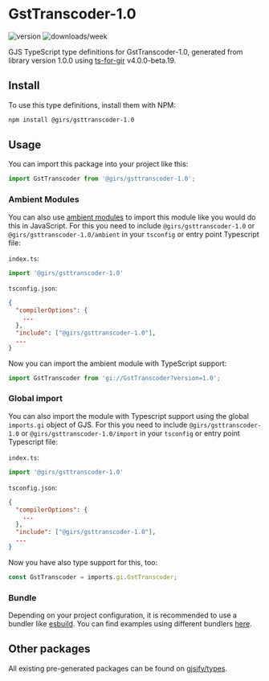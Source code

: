 
# GstTranscoder-1.0

![version](https://img.shields.io/npm/v/@girs/gsttranscoder-1.0)
![downloads/week](https://img.shields.io/npm/dw/@girs/gsttranscoder-1.0)


GJS TypeScript type definitions for GstTranscoder-1.0, generated from library version 1.0.0 using [ts-for-gir](https://github.com/gjsify/ts-for-gir) v4.0.0-beta.19.


## Install

To use this type definitions, install them with NPM:
```bash
npm install @girs/gsttranscoder-1.0
```

## Usage

You can import this package into your project like this:
```ts
import GstTranscoder from '@girs/gsttranscoder-1.0';
```

### Ambient Modules

You can also use [ambient modules](https://github.com/gjsify/ts-for-gir/tree/main/packages/cli#ambient-modules) to import this module like you would do this in JavaScript.
For this you need to include `@girs/gsttranscoder-1.0` or `@girs/gsttranscoder-1.0/ambient` in your `tsconfig` or entry point Typescript file:

`index.ts`:
```ts
import '@girs/gsttranscoder-1.0'
```

`tsconfig.json`:
```json
{
  "compilerOptions": {
    ...
  },
  "include": ["@girs/gsttranscoder-1.0"],
  ...
}
```

Now you can import the ambient module with TypeScript support: 

```ts
import GstTranscoder from 'gi://GstTranscoder?version=1.0';
```

### Global import

You can also import the module with Typescript support using the global `imports.gi` object of GJS.
For this you need to include `@girs/gsttranscoder-1.0` or `@girs/gsttranscoder-1.0/import` in your `tsconfig` or entry point Typescript file:

`index.ts`:
```ts
import '@girs/gsttranscoder-1.0'
```

`tsconfig.json`:
```json
{
  "compilerOptions": {
    ...
  },
  "include": ["@girs/gsttranscoder-1.0"],
  ...
}
```

Now you have also type support for this, too:

```ts
const GstTranscoder = imports.gi.GstTranscoder;
```

### Bundle

Depending on your project configuration, it is recommended to use a bundler like [esbuild](https://esbuild.github.io/). You can find examples using different bundlers [here](https://github.com/gjsify/ts-for-gir/tree/main/examples).

## Other packages

All existing pre-generated packages can be found on [gjsify/types](https://github.com/gjsify/types).


